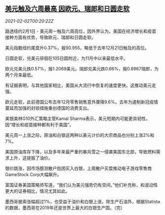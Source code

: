 <!--1612227324000-->
[美元触及六周最高 因欧元、瑞郎和日圆走软](https://cn.reuters.com/article/forex-close-0201-mon-idCNKBS2A2011)
------

<div><i>2021-02-02T00:20:22Z</i></div><p>路透纽约2月1日 - 美元周一触及六周高位，因外界认为，美国在经济增长和疫苗接种方面有优势，导致欧元、瑞郎和日圆走软。</p><p>美元指数纽约尾盘升0.37%，报90.955，略低于去年12月21日触及的高位。</p><p>日圆走软，兑美元徘徊在105日圆附近，为11月中以来最低水平。</p><p>欧元兑美元跌0.57%，报1.2069美元。瑞郎兑美元跌0.66%，报0.8967瑞郎，为两个月来最低。</p><p>有证据表明，与其他国家相比，美国从大流行中恢复的速度更快。这推动美元走强。</p><p>欧元走软，此前德国公布去年12月零售销售意外骤降9.6%。去年为遏制新冠疫情蔓延而加强的封锁措施重创德国的消费支出。</p><p>美银美林G10外汇策略主管Kamal Sharma表示，美元短期内可能更具韧性，因“增长和疫苗接种都有利于美国”。</p><p>美元周一上涨之际，原油和白银这两种以美元计价的大宗商品也分别上涨2%和7%。</p><p>美国原油库存下降，以及多年来最严重的暴风雪之一侵袭美国东北部，导致燃料需求上升，这提振了油价。</p><p>银价跳涨，因市场臆测散户抱团买入白银，上周散户买盘推动电子游戏零售商GameStock Corp大幅飙升。</p><p>富国证券美国策略师写道，“我们认为美元强势仍有空间。”他们补充称，和波动性更大的证券相比，情况尤其如此。</p><p>墨西哥披索涨幅超过1%，也受益于油价和白银上涨。除生产石油外，根据Statista的数据，墨西哥在2019年还是世界上最大的白银生产国。（完）</p>
